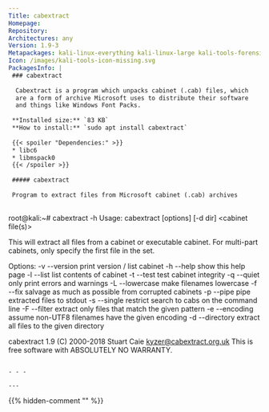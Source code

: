 ```yaml
---
Title: cabextract
Homepage: 
Repository: 
Architectures: any
Version: 1.9-3
Metapackages: kali-linux-everything kali-linux-large kali-tools-forensics kali-tools-respond 
Icon: /images/kali-tools-icon-missing.svg
PackagesInfo: |
 ### cabextract
 
  Cabextract is a program which unpacks cabinet (.cab) files, which
  are a form of archive Microsoft uses to distribute their software
  and things like Windows Font Packs.
 
 **Installed size:** `83 KB`  
 **How to install:** `sudo apt install cabextract`  
 
 {{< spoiler "Dependencies:" >}}
 * libc6 
 * libmspack0 
 {{< /spoiler >}}
 
 ##### cabextract
 
 Program to extract files from Microsoft cabinet (.cab) archives
 
 ```
 root@kali:~# cabextract -h
 Usage: cabextract [options] [-d dir] <cabinet file(s)>
 
 This will extract all files from a cabinet or executable cabinet.
 For multi-part cabinets, only specify the first file in the set.
 
 Options:
   -v   --version     print version / list cabinet
   -h   --help        show this help page
   -l   --list        list contents of cabinet
   -t   --test        test cabinet integrity
   -q   --quiet       only print errors and warnings
   -L   --lowercase   make filenames lowercase
   -f   --fix         salvage as much as possible from corrupted cabinets
   -p   --pipe        pipe extracted files to stdout
   -s   --single      restrict search to cabs on the command line
   -F   --filter      extract only files that match the given pattern
   -e   --encoding    assume non-UTF8 filenames have the given encoding
   -d   --directory   extract all files to the given directory
 
 cabextract 1.9 (C) 2000-2018 Stuart Caie <kyzer@cabextract.org.uk>
 This is free software with ABSOLUTELY NO WARRANTY.
 ```
 
 - - -
 
---
```

{{% hidden-comment "<!--Do not edit anything above this line-->" %}}
